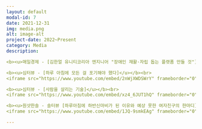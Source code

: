 ```yaml
---
layout: default
modal-id: 7
date: 2021-12-31
img: media.png
alt: image-alt
project-date: 2022~Present
category: Media
description: 

<b><u>매일경제 - [김한얼 유니티코리아 엔지니어 "장애인 재활·자립 돕는 플랫폼 만들 것"] <a href="https://www.mk.co.kr/news/it/view/2022/08/677234/" target=_blank>[링크]</a></u></b><br>

<b><u>심터뷰 - [하루 아침에 모든 걸 포기해야 했다]</u></b><br>
<iframe src="https://www.youtube.com/embed/2nWjXWDSWrY" frameborder="0" allowfullscreen width="100%" height="300px"></iframe>

<b><u>심터뷰 - [사람을 살리는 기술]</u></b><br>
<iframe src="https://www.youtube.com/embed/xz4_6JUT1hQ" frameborder="0" allowfullscreen width="100%" height="300px"></iframe>

<b><u>원샷한솔 - 솔터뷰 [하루아침에 하반신마비가 된 이유와 예상 못한 여자친구의 한마디]</u></b><br>
<iframe src="https://www.youtube.com/embed/1JQ-9smkEAg" frameborder="0" allowfullscreen width="100%" height="300px"></iframe>

---
```

